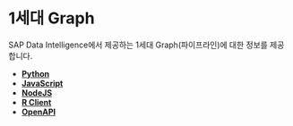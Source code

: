 1세대 Graph
===
SAP Data Intelligence에서 제공하는 1세대 Graph(파이프라인)에 대한 정보를 제공합니다.<br>

* **[Python](Python/Readme.md)**
* **[JavaScript](JavaScript/Readme.md)**
* **[NodeJS](NodeJS/Readme.md)**
* **[R Client](RClient/Readme.md)**
* **[OpenAPI](OpenAPI/Readme.md)**

